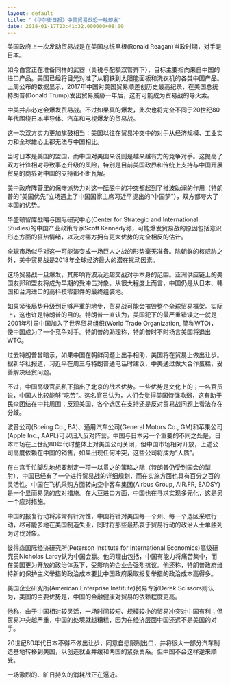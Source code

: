```yaml
---
layout: default
title: "《华尔街日报》中美贸易战恐一触即发"
date: 2018-01-17T23:41:32.000000+08:00
---
```


美国政府上一次发动贸易战是在美国总统里根(Ronald Reagan)当政时期，对手是日本。

如今白宫正在准备同样的武器（关税与配额双管齐下），目标主要指向来自中国的进口产品。美国已经将目光对准了从钢铁到太阳能面板和洗衣机的各类中国产品。上周公布的数据显示，2017年中国对美国贸易顺差创历史最高纪录，在美国总统特朗普(Donald Trump)发出贸易威胁一年后，这有可能成为贸易战的导火索。

中美并非必定会爆发贸易战。不过如果真的爆发，此次也将完全不同于20世纪80年代围绕日本半导体、汽车和电视爆发的贸易战。

这一次双方实力更加旗鼓相当：美国以往在贸易冲突中的对手从经济规模、工业实力和全球雄心上都无法与中国相比。

当时日本是美国的盟国，而中国对美国来说则是越来越有力的竞争对手。这提高了双方针锋相对导致事态升级的风险，特别是目前美国政界和传统上支持与中国开展贸易的商界对中国的支持都不断瓦解。

美中政府阵营里的保守派势力对这一酝酿中的冲突都起到了推波助澜的作用（特朗普的“美国优先”立场遇上了中国国家主席习近平提出的“中国梦”），双方都夸大了本国的优势。

华盛顿智库战略与国际研究中心(Center for Strategic and International Studies)的中国产业政策专家Scott Kennedy称，可能爆发贸易战的原因包括意识形态方面的狂热情绪，以及对哪方拥有更大优势的完全相反的估计。

全球市场似乎对这一可能演变成一场巨人之战的形势毫无准备。除朝鲜的核威胁之外，美中贸易战是2018年全球经济最大的潜在扰动因素。

这场贸易战一旦爆发，其影响将波及远超交战对手本身的范围。亚洲供应链上的美国友邦和盟友将成为早期的受冲击对象。从很大程度上而言，中国仍是从日本、韩国和台湾进口的高科技零部件的最终组装地。

如果紧张局势升级到足够严重的地步，贸易战可能会摧毁整个全球贸易框架。实际上，这也许是特朗普的目的。特朗普一直认为，美国犯下的最严重错误之一就是2001年引导中国加入了世界贸易组织(World Trade Organization, 简称WTO)，使中国成为了一个竞争对手。特朗普的助理称，特朗普时不时扬言美国将退出WTO。

过去特朗普曾暗示，如果中国在朝鲜问题上出手相助，美国将在贸易上做出让步。据新华社报道，习近平在周三与特朗普通电话时建议，中美通过做大合作蛋糕，妥善解决经贸问题。

不过，中国高级官员私下指出了北京的战术优势。一些优势是文化上的；一名官员说，中国人比较能够“吃苦”。这名官员认为，人们会觉得美国恃强欺弱，这有助于民众团结在中共周围；反观美国，各个选区在支持还是反对贸易战问题上看法存在分歧。

波音公司(Boeing Co., BA)、通用汽车公司(General Motors Co., GM)和苹果公司(Apple Inc., AAPL)可以归入反对阵营。中国与日本另一个重要的不同之处是，日本市场在上世纪80年代时整体上对美国公司关闭，但中国市场相对开放，上述公司高度依赖在中国的销售，如果出现任何冲突，这些公司将成为“人质”。

在白宫手忙脚乱地想要制定一项一以贯之的策略之际（特朗普仍受到国会的掣肘），中国已经有了一个进行贸易战的详细规划，而在实施方面也具有百分之百的灵活性。中国在飞机采购方面转向空中客车集团(Airbus Group, AIR.FR, EADSY)是一个显而易见的应对措施。在大豆进口方面，中国也在寻求实现多元化，这是另一个应对措施。

中国的报复行动将非常有针对性，中国将针对美国每一个州、每一个选区采取行动，尽可能多地在美国制造失业，同时将那些最热衷于贸易行动的政治人士单独列为讨伐对象。

彼得森国际经济研究所(Peterson Institute for International Economics)高级研究员Nicholas Lardy认为中国会赢。他的理由包括，中国有能力将痛苦集中，而在美国更为开放的政治体系下，受影响的企业会强烈抗议。他还称，特朗普政府维持新的保护主义举措的政治成本要比中国政府采取报复举措的政治成本高得多。

美国企业研究所(American Enterprise Institute)贸易专家Derek Scissors则认为，美国的主要优势是，中国的金融健康对贸易的依赖程度更高。

他称，由于中国相对较灵活，一场时间较短、规模较小的贸易冲突对中国有利；但贸易冲突越严重，中国的处境就越糟糕，因为在经济层面中国还远不是美国的对手。

20世纪80年代日本不得不做出让步，同意自愿限制出口，并将很大一部分汽车制造基地转移到美国，以创造就业并缓和两国的紧张关系。但中国不会这样逆来顺受。

一场激烈的、旷日持久的消耗战正在逼近。

